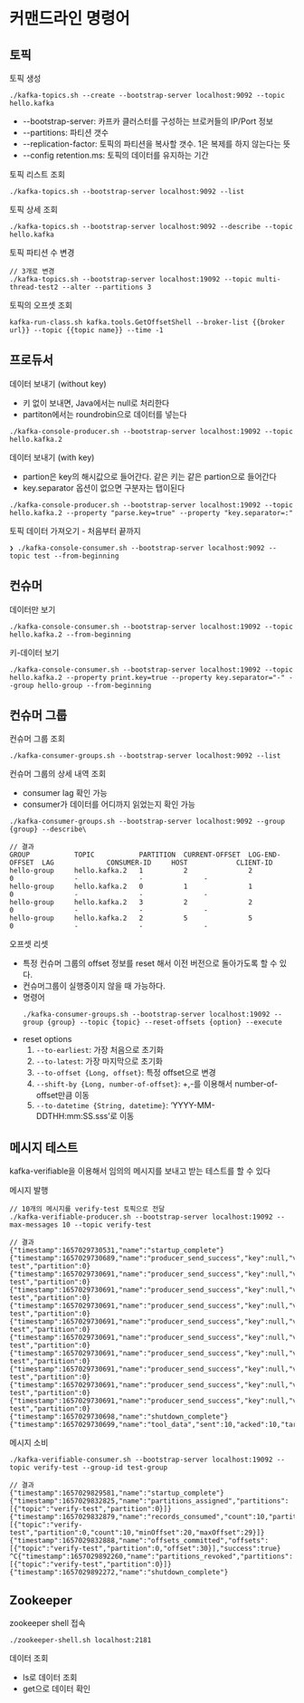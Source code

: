 # 커맨드라인 명령어
## 토픽
토픽 생성
```
./kafka-topics.sh --create --bootstrap-server localhost:9092 --topic hello.kafka
```
- --bootstrap-server: 카프카 클러스터를 구성하는 브로커들의 IP/Port 정보
- --partitions: 파티션 갯수
- --replication-factor: 토픽의 파티션을 복사할 갯수. 1은 복제를 하지 않는다는 뜻
- --config retention.ms: 토픽의 데이터를 유지하는 기간

토픽 리스트 조회
```
./kafka-topics.sh --bootstrap-server localhost:9092 --list
```

토픽 상세 조회
```
./kafka-topics.sh --bootstrap-server localhost:9092 --describe --topic hello.kafka
```

토픽 파티션 수 변경
```
// 3개로 변경
./kafka-topics.sh --bootstrap-server localhost:19092 --topic multi-thread-test2 --alter --partitions 3
```

토픽의 오프셋 조회
```
kafka-run-class.sh kafka.tools.GetOffsetShell --broker-list {{broker url}} --topic {{topic name}} --time -1
```

## 프로듀서
데이터 보내기 (without key)
- 키 없이 보내면, Java에서는 null로 처리한다
- partiton에서는 roundrobin으로 데이터를 넣는다
```
./kafka-console-producer.sh --bootstrap-server localhost:19092 --topic hello.kafka.2
```

데이터 보내기 (with key)
- partion은 key의 해시값으로 들어간다. 같은 키는 같은 partion으로 들어간다
- key.separator 옵션이 없으면 구분자는 탭이된다
```
./kafka-console-producer.sh --bootstrap-server localhost:19092 --topic hello.kafka.2 --property "parse.key=true" --property "key.separator=:"
```

토픽 데이터 가져오기 - 처음부터 끝까지
```
❯ ./kafka-console-consumer.sh --bootstrap-server localhost:9092 --topic test --from-beginning
```

## 컨슈머
데이터만 보기
```
./kafka-console-consumer.sh --bootstrap-server localhost:19092 --topic hello.kafka.2 --from-beginning
```

키-데이터 보기
```
./kafka-console-consumer.sh --bootstrap-server localhost:19092 --topic hello.kafka.2 --property print.key=true --property key.separator="-" --group hello-group --from-beginning
```

## 컨슈머 그룹
컨슈머 그룹 조회
```
./kafka-consumer-groups.sh --bootstrap-server localhost:9092 --list
```

컨슈머 그룹의 상세 내역 조회
- consumer lag 확인 가능
- consumer가 데이터를 어디까지 읽었는지 확인 가능
```
./kafka-consumer-groups.sh --bootstrap-server localhost:9092 --group {group} --describe\

// 결과
GROUP           TOPIC           PARTITION  CURRENT-OFFSET  LOG-END-OFFSET  LAG             CONSUMER-ID     HOST            CLIENT-ID
hello-group     hello.kafka.2   1          2               2               0               -               -               -
hello-group     hello.kafka.2   0          1               1               0               -               -               -
hello-group     hello.kafka.2   3          2               2               0               -               -               -
hello-group     hello.kafka.2   2          5               5               0               -               -               -
```

오프셋 리셋
- 특정 컨슈머 그룹의 offset 정보를 reset 해서 이전 버전으로 돌아가도록 할 수 있다. 
- 컨슈머그룹이 실행중이지 않을 때 가능하다. 
- 명령어
   ```
   ./kafka-consumer-groups.sh --bootstrap-server localhost:19092 --group {group} --topic {topic} --reset-offsets {option} --execute
   ```
- reset options
   1. `--to-earliest`: 가장 처음으로 초기화
   2. `--to-latest`: 가장 마지막으로 초기화
   3. `--to-offset {Long, offset}`: 특정 offset으로 변경
   4. `--shift-by {Long, number-of-offset}`: +,-를 이용해서 number-of-offset만큼 이동
   5. `--to-datetime {String, datetime}`: ‘YYYY-MM-DDTHH:mm:SS.sss’로 이동

## 메시지 테스트
kafka-verifiable을 이용해서 임의의 메시지를 보내고 받는 테스트를 할 수 있다

메시지 발행
```
// 10개의 메시지를 verify-test 토픽으로 전달
./kafka-verifiable-producer.sh --bootstrap-server localhost:19092 --max-messages 10 --topic verify-test

// 결과
{"timestamp":1657029730531,"name":"startup_complete"}
{"timestamp":1657029730689,"name":"producer_send_success","key":null,"value":"0","offset":0,"topic":"verify-test","partition":0}
{"timestamp":1657029730691,"name":"producer_send_success","key":null,"value":"1","offset":1,"topic":"verify-test","partition":0}
{"timestamp":1657029730691,"name":"producer_send_success","key":null,"value":"2","offset":2,"topic":"verify-test","partition":0}
{"timestamp":1657029730691,"name":"producer_send_success","key":null,"value":"3","offset":3,"topic":"verify-test","partition":0}
{"timestamp":1657029730691,"name":"producer_send_success","key":null,"value":"4","offset":4,"topic":"verify-test","partition":0}
{"timestamp":1657029730691,"name":"producer_send_success","key":null,"value":"5","offset":5,"topic":"verify-test","partition":0}
{"timestamp":1657029730691,"name":"producer_send_success","key":null,"value":"6","offset":6,"topic":"verify-test","partition":0}
{"timestamp":1657029730691,"name":"producer_send_success","key":null,"value":"7","offset":7,"topic":"verify-test","partition":0}
{"timestamp":1657029730691,"name":"producer_send_success","key":null,"value":"8","offset":8,"topic":"verify-test","partition":0}
{"timestamp":1657029730691,"name":"producer_send_success","key":null,"value":"9","offset":9,"topic":"verify-test","partition":0}
{"timestamp":1657029730698,"name":"shutdown_complete"}
{"timestamp":1657029730699,"name":"tool_data","sent":10,"acked":10,"target_throughput":-1,"avg_throughput":58.8235294117647}
```

메시지 소비
```
./kafka-verifiable-consumer.sh --bootstrap-server localhost:19092 --topic verify-test --group-id test-group

// 결과
{"timestamp":1657029829581,"name":"startup_complete"}
{"timestamp":1657029832825,"name":"partitions_assigned","partitions":[{"topic":"verify-test","partition":0}]}
{"timestamp":1657029832879,"name":"records_consumed","count":10,"partitions":[{"topic":"verify-test","partition":0,"count":10,"minOffset":20,"maxOffset":29}]}
{"timestamp":1657029832888,"name":"offsets_committed","offsets":[{"topic":"verify-test","partition":0,"offset":30}],"success":true}
^C{"timestamp":1657029892260,"name":"partitions_revoked","partitions":[{"topic":"verify-test","partition":0}]}
{"timestamp":1657029892272,"name":"shutdown_complete"}
```

## Zookeeper 
zookeeper shell 접속
```
./zookeeper-shell.sh localhost:2181
```

데이터 조회
- ls로 데이터 조회
- get으로 데이터 확인

